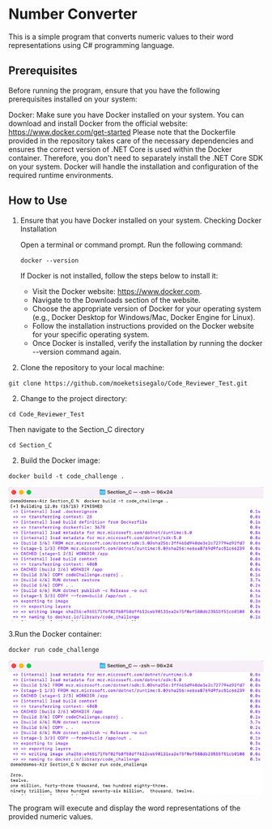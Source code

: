 # Number Converter

This is a simple program that converts numeric values to their word representations using C# programming language.

## Prerequisites

Before running the program, ensure that you have the following prerequisites installed on your system:

Docker: Make sure you have Docker installed on your system. You can download and install Docker from the official website: https://www.docker.com/get-started
Please note that the Dockerfile provided in the repository takes care of the necessary dependencies and ensures the correct version of .NET Core is used within the Docker container. Therefore, you don't need to separately install the .NET Core SDK on your system. Docker will handle the installation and configuration of the required runtime environments.

## How to Use



1. Ensure that you have Docker installed on your system.
   Checking Docker Installation

   Open a terminal or command prompt.
   Run the following command:
   ```
   docker --version

   ```
   If Docker is not installed, follow the steps below to install it:

   * Visit the Docker website: https://www.docker.com.
   * Navigate to the Downloads section of the website.
   * Choose the appropriate version of Docker for your operating system (e.g., Docker Desktop for Windows/Mac, Docker Engine for Linux).
   * Follow the installation instructions provided on the Docker website for your specific operating system.
   * Once Docker is installed, verify the installation by running the docker --version command again.

2. Clone the repository to your local machine:
```
git clone https://github.com/moeketsisegalo/Code_Reviewer_Test.git
```
2. Change to the project directory:
```
cd Code_Reviewer_Test
```
   Then navigate to the Section_C directory
   ```
   cd Section_C
   ```
2. Build the Docker image:
```
docker build -t code_challenge .
```

![Build App](https://raw.githubusercontent.com/moeketsisegalo/Code_Reviewer_Test/main/Section_C/screenshots/build_app.png)


3.Run the Docker container:
```
docker run code_challenge
```
![Build App](https://raw.githubusercontent.com/moeketsisegalo/Code_Reviewer_Test/main/Section_C/screenshots/run_app.png)

The program will execute and display the word representations of the provided numeric values.
